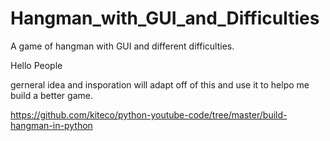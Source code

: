 # Hangman_with_GUI_and_Difficulties
A game of hangman with GUI and different difficulties. 

Hello People 


gerneral idea and insporation will adapt off of this and use it to helpo me build a better game.

https://github.com/kiteco/python-youtube-code/tree/master/build-hangman-in-python

